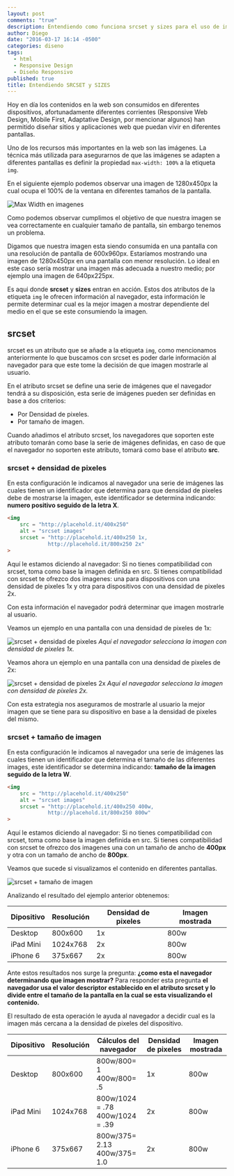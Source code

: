 ```yaml
---
layout: post
comments: "true"
description: Entendiendo como funciona srcset y sizes para el uso de imagenes en el diseño responsivo
author: Diego
date: "2016-03-17 16:14 -0500"
categories: diseno
tags: 
  - html
  - Responsive Design
  - Diseño Responsivo
published: true
title: Entendiendo SRCSET y SIZES
---
```


Hoy en día los contenidos en la web son consumidos en diferentes dispositivos, afortunadamente diferentes corrientes (Responsive Web Design, Mobile First, Adaptative Design, por mencionar algunos) han permitido diseñar sitios y aplicaciones web que puedan vivir en diferentes pantallas.

Uno de los recursos más importantes en la web son las imágenes. La técnica más utilizada para asegurarnos de que las imágenes se adapten a diferentes pantallas es definir la propiedad `max-width: 100%` a la etiqueta `img`.

En el siguiente ejemplo podemos observar una imagen de 1280x450px  la cual ocupa el 100% de la ventana en diferentes tamaños de la pantalla.

![Max Width en imagenes]({{site.baseurl}}/uploads/max-width-img.png)

Como podemos observar cumplimos el objetivo de que nuestra imagen se vea correctamente en cualquier tamaño de pantalla, sin embargo tenemos un problema.

Digamos que nuestra imagen esta siendo consumida en una pantalla con una resolución de pantalla de 600x960px. Estaríamos mostrando una imagen de 1280x450px en una pantalla con menor resolución. Lo ideal en este caso sería mostrar una imagen más adecuada a nuestro medio; por ejemplo una imagen de 640px225px.

Es aqui donde **srcset** y **sizes** entran en acción. Estos dos atributos de la etiqueta `img` le ofrecen información al navegador, esta información le permite determinar cual es la mejor imagen a mostrar dependiente del medio en el que se este consumiendo la imagen.

## srcset

srcset es un atributo que se añade a la etiqueta `img`, como mencionamos anteriormente lo que buscamos con srcset es poder darle información al navegador para que este tome la decisión de que imagen mostrarle al usuario.

En el atributo srcset se define una serie de imágenes que el navegador tendrá a su disposición, esta serie de imágenes pueden ser definidas en base a dos criterios:

- Por Densidad de pixeles.
- Por tamaño de imagen.

Cuando añadimos el atributo srcset, los navegadores que soporten este atributo tomarán como base la serie de imágenes definidas, en caso de que el navegador no soporten este atributo, tomará como base el atributo **src**.

### srcset + densidad de pixeles

En esta configuración le indicamos al navegador una serie de imágenes las cuales tienen un identificador que determina para que densidad de pixeles debe de mostrarse la imagen, este identificador  se determina indicando: **numero positivo seguido de la letra X**.

```html
<img
	src = "http://placehold.it/400x250"
	alt = "srcset images"
	srcset = "http://placehold.it/400x250 1x,
			 http://placehold.it/800x250 2x"
>
```

Aquí le estamos diciendo al navegador: Si no tienes compatibilidad con srcset, toma como base la imagen definida en src. Si tienes compatibilidad con srcset te ofrezco dos imagenes: una para dispositivos con una densidad de pixeles 1x y otra para dispositivos con una densidad de pixeles 2x.

Con esta información el navegador podrá determinar que imagen mostrarle al usuario. 

Veamos un ejemplo en una pantalla con una densidad de pixeles de 1x:

![srcset + densidad de pixeles]({{site.baseurl}}/uploads/srcset+densidad+de+pixeles.png)
*Aquí el navegador selecciona la imagen con densidad de pixeles 1x.*

Veamos ahora un ejemplo en una pantalla con una densidad de pixeles de 2x:

![srcset + densidad de pixeles 2x]({{site.baseurl}}/uploads/srcset+densidad+de+pixeles-2x.png)
*Aquí el navegador selecciona la imagen con densidad de pixeles 2x.*

Con esta estrategia nos aseguramos de mostrarle al usuario la mejor imagen que se tiene para su dispositivo en base a la densidad de pixeles del mismo.

### srcset + tamaño de imagen

En esta configuración le indicamos al navegador una serie de imágenes las cuales tienen un identificador que determina el tamaño de las diferentes images, este identificador se determina indicando: **tamaño de la imagen seguido de la letra W**.

```html
<img
	src = "http://placehold.it/400x250"
    alt = "srcset images"
	srcset = "http://placehold.it/400x250 400w,
			 http://placehold.it/800x250 800w"
>
```

Aquí le estamos diciendo al navegador: Si no tienes compatibilidad con srcset, toma como base la imagen definida en src. Si tienes compatibilidad con srcset te ofrezco dos imagenes una con un tamaño de ancho de **400px** y otra con un tamaño de ancho de **800px**.

Veamos que sucede si visualizamos el contenido en diferentes pantallas.

![srcset + tamaño de imagen]({{site.baseurl}}/uploads/srcset-w.png)

Analizando el resultado del ejemplo anterior obtenemos:

| Dipositivo | Resolución | Densidad de pixeles | Imagen mostrada |
| ---------- | ---------- | ------------------- | --------------- |
| Desktop    | 800x600    | 1x                  | 800w			  |	
| iPad Mini  | 1024x768   | 2x					| 800w			  |
| iPhone 6   | 375x667    | 2x                  | 800w            |

Ante estos resultados nos surge la pregunta: **¿como esta el navegador determinando que imagen mostrar?** Para responder esta pregunta **el navegador usa el valor descriptor establecido en el atributo srcset y lo divide entre el tamaño de la pantalla en la cual se esta visualizando el contenido.**

El resultado de esta operación le ayuda al navegador a decidir cual es la imagen más cercana a la densidad de pixeles del dispositivo.

| Dipositivo | Resolución | Cálculos del navegador | Densidad de pixeles | Imagen mostrada |
| ---------- | ---------- | -----------------------| ------------------- | --------------- |
| Desktop    | 800x600    | 800w/800= 1 <br> 400w/800= .5           | 1x                  | 800w			  |	
| iPad Mini  | 1024x768   | 800w/1024 = .78 <br> 400w/1024 = .39       | 2x					 | 800w			  |
| iPhone 6   | 375x667    | 800w/375= 2.13 <br> 400w/375= 1.0        | 2x                  | 800w            |









